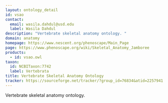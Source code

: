 ```yaml
---
layout: ontology_detail
id: vsao
contact: 
  email: wasila.dahdul@usd.edu
  label: Wasila Dahdul
description: "Vertebrate skeletal anatomy ontology. "
domain: anatomy
homepage: https://www.nescent.org/phenoscape/Main_Page
page: https://www.phenoscape.org/wiki/Skeletal_Anatomy_Jamboree
products: 
  - id: vsao.owl
taxon: 
  id: NCBITaxon:7742
  label: Vertebrata
title: Vertebrate Skeletal Anatomy Ontology
tracker: https://sourceforge.net/tracker/?group_id=76834&atid=2257941
---
```


Vertebrate skeletal anatomy ontology. 